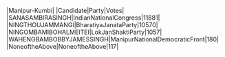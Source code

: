  
|Manipur-Kumbi|
|Candidate|Party|Votes|
|SANASAMBIRASINGH|IndianNationalCongress|11881|
|NINGTHOUJAMMANGI|BharatiyaJanataParty|10570|
|NINGOMBAMIBOHALMEITEI|LokJanShaktiParty|1057|
|WAHENGBAMBOBBYJAMESSINGH|ManipurNationalDemocraticFront|180|
|NoneoftheAbove|NoneoftheAbove|117|
